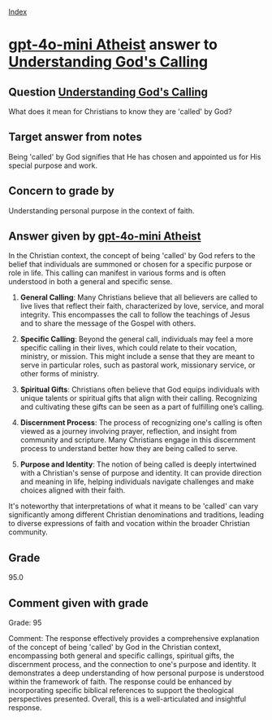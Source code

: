 
[Index](../../index.md)
# [gpt-4o-mini Atheist](../../answering_models/gpt-4o-mini_Atheist.md) answer to [Understanding God's Calling](../../questions/Understanding_God's_Calling.md)

## Question [Understanding God's Calling](../../questions/Understanding_God's_Calling.md)
What does it mean for Christians to know they are 'called' by God?

## Target answer from notes
Being 'called' by God signifies that He has chosen and appointed us for His special purpose and work.

## Concern to grade by
Understanding personal purpose in the context of faith.

## Answer given by [gpt-4o-mini Atheist](../../answering_models/gpt-4o-mini_Atheist.md)
In the Christian context, the concept of being 'called' by God refers to the belief that individuals are summoned or chosen for a specific purpose or role in life. This calling can manifest in various forms and is often understood in both a general and specific sense.

1. **General Calling**: Many Christians believe that all believers are called to live lives that reflect their faith, characterized by love, service, and moral integrity. This encompasses the call to follow the teachings of Jesus and to share the message of the Gospel with others.

2. **Specific Calling**: Beyond the general call, individuals may feel a more specific calling in their lives, which could relate to their vocation, ministry, or mission. This might include a sense that they are meant to serve in particular roles, such as pastoral work, missionary service, or other forms of ministry. 

3. **Spiritual Gifts**: Christians often believe that God equips individuals with unique talents or spiritual gifts that align with their calling. Recognizing and cultivating these gifts can be seen as a part of fulfilling one’s calling.

4. **Discernment Process**: The process of recognizing one's calling is often viewed as a journey involving prayer, reflection, and insight from community and scripture. Many Christians engage in this discernment process to understand better how they are being called to serve.

5. **Purpose and Identity**: The notion of being called is deeply intertwined with a Christian's sense of purpose and identity. It can provide direction and meaning in life, helping individuals navigate challenges and make choices aligned with their faith.

It's noteworthy that interpretations of what it means to be 'called' can vary significantly among different Christian denominations and traditions, leading to diverse expressions of faith and vocation within the broader Christian community.

## Grade
95.0

## Comment given with grade
Grade: 95

Comment: The response effectively provides a comprehensive explanation of the concept of being 'called' by God in the Christian context, encompassing both general and specific callings, spiritual gifts, the discernment process, and the connection to one's purpose and identity. It demonstrates a deep understanding of how personal purpose is understood within the framework of faith. The response could be enhanced by incorporating specific biblical references to support the theological perspectives presented. Overall, this is a well-articulated and insightful response.
